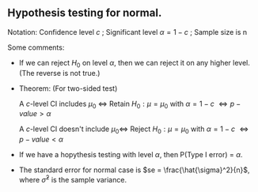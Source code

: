 ## Hypothesis testing for normal.

Notation: Confidence level  $c$ ; Significant level  $\alpha=1-c$ ; Sample size is n

Some comments:

- If we can reject $H_0$ on level $\alpha$, then we can reject it on any higher level. (The reverse is not true.)

- Theorem: (For two-sided test)

  A $c$-level CI includes $\mu_0$ $\Leftrightarrow$ Retain $H_0: \mu=\mu_0$ with $\alpha=1-c$ $\Leftrightarrow p-value>\alpha$

  A $c$-level CI doesn't include $\mu_0 \Leftrightarrow$ Reject $H_0: \mu=\mu_0$ with $\alpha=1-c$ $\Leftrightarrow p-value<\alpha$

- If we have a hopythesis testing with level $\alpha$, then P(Type I error) = $\alpha$.

- The standard error for normal case is $se = \frac{\hat{\sigma}^2}{n}$, where $\hat{\sigma}^2$ is the sample variance.

